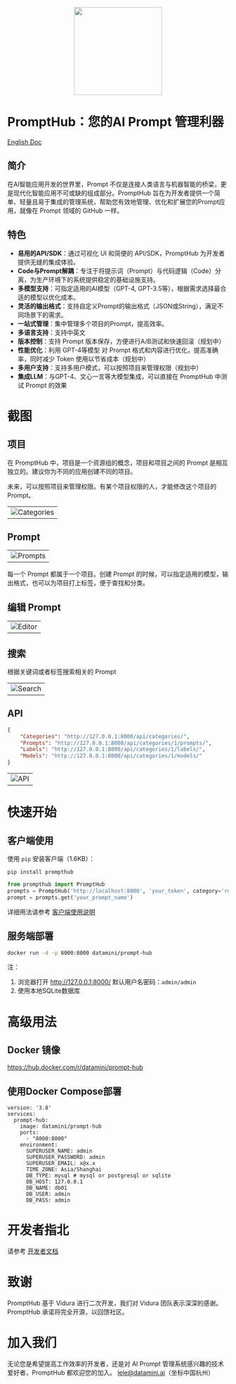 

<p align="center">
    <img src="https://prompt-hub.oss-cn-shanghai.aliyuncs.com/prompt-hub-logo11.png" width="200px"/>
</p>

# PromptHub：您的AI Prompt 管理利器

[English Doc](README.md)

## 简介

在AI智能应用开发的世界里，Prompt 不仅是连接人类语言与机器智能的桥梁，更是现代化智能应用不可或缺的组成部分。PromptHub 旨在为开发者提供一个简单、轻量且易于集成的管理系统，帮助您有效地管理、优化和扩展您的Prompt应用，就像在 Prompt 领域的 GitHub 一样。

## 特色

- **易用的API/SDK**：通过可视化 UI 和简便的 API/SDK，PromptHub 为开发者提供无缝的集成体验。
- **Code与Prompt解耦**：专注于将提示词（Prompt）与代码逻辑（Code）分离，为生产环境下的系统提供稳定的基础设施支持。
- **多模型支持**：可指定适用的AI模型（GPT-4, GPT-3.5等），根据需求选择最合适的模型以优化成本。
- **灵活的输出格式**：支持自定义Prompt的输出格式（JSON或String），满足不同场景下的需求。
- **一站式管理**：集中管理多个项目的Prompt，提高效率。
- **多语言支持**：支持中英文
- **版本控制**：支持 Prompt 版本保存，方便进行A/B测试和快速回滚（规划中）
- **性能优化**：利用 GPT-4等模型 对 Prompt 格式和内容进行优化，提高准确率，同时减少 Token 使用以节省成本（规划中）
- **多用户支持**：支持多用户模式，可以按照项目来管理权限（规划中）
- **集成LLM**：与GPT-4、文心一言等大模型集成，可以直接在 PromptHub 中测试 Prompt 的效果



# 截图

## 项目

在 PromptHub 中，项目是一个资源组的概念，项目和项目之间的 Prompt 是相互独立的。建议你为不同的应用创建不同的项目。

未来，可以按照项目来管理权限。有某个项目权限的人，才能修改这个项目的 Prompt。

<table><tr><td><img src="./screens/categories_cn.png" alt="Categories"/></td></tr></table>


## Prompt

<table><tr><td><img src="./screens/prompts_cn.png" alt="Prompts"/></td></tr></table>

每一个 Prompt 都属于一个项目。创建 Prompt 的时候，可以指定适用的模型，输出格式，也可以为项目打上标签，便于查找和分类。


## 编辑 Prompt
<table><tr><td><img src="./screens/edit_prompt_cn.png" alt="Editor"/></td></tr></table>


## 搜索

根据关键词或者标签搜索相关的 Prompt
<table><tr><td><img src="./screens/search_cn.png" alt="Search"/></td></tr></table>

## API

```json
{
    "Categories": "http://127.0.0.1:8000/api/categories/",
    "Prompts": "http://127.0.0.1:8000/api/categories/1/prompts/",
    "Labels": "http://127.0.0.1:8000/api/categories/1/labels/",
    "Models": "http://127.0.0.1:8000/api/categories/1/models/"
}
```

<table><tr><td><img src="./screens/api_cn.png" alt="API"/></td></tr></table>


# 快速开始

## 客户端使用

使用 `pip` 安装客户端（1.6KB）：

```shell    
pip install prompthub
```

```python
from prompthub import PromptHub
prompts = PromptHub('http://localhost:8000', 'your_token', category='rmb-prod')
prompt = prompts.get('your_prompt_name')
```

详细用法请参考 [客户端使用说明](client%2FREADME.md)

## 服务端部署

```bash
docker run -d -p 8000:8000 datamini/prompt-hub
```

注：
1. 浏览器打开 http://127.0.0.1:8000/  默认用户名密码：`admin/admin`
2. 使用本地SQLite数据库


# 高级用法

## Docker 镜像 

https://hub.docker.com/r/datamini/prompt-hub


## 使用Docker Compose部署

```shell
version: '3.8'
services:
  prompt-hub:
    image: datamini/prompt-hub
    ports:
      - "8000:8000"
    environment:
      SUPERUSER_NAME: admin
      SUPERUSER_PASSWORD: admin
      SUPERUSER_EMAIL: x@x.x
      TIME_ZONE: Asia/Shanghai  
      DB_TYPE: mysql # mysql or postgresql or sqlite
      DB_HOST: 127.0.0.1
      DB_NAME: db01
      DB_USER: admin
      DB_PASS: admin
```

# 开发者指北

请参考 [开发者文档](README4DEV_zh.md)

# 致谢

PromptHub 基于 Vidura 进行二次开发，我们对 Vidura 团队表示深深的感谢。PromptHub 承诺将完全开源，以回馈社区。

# 加入我们

无论您是希望提高工作效率的开发者，还是对 AI Prompt 管理系统感兴趣的技术爱好者，PromptHub 都欢迎您的加入。
lele@datamini.ai（坐标中国杭州）




